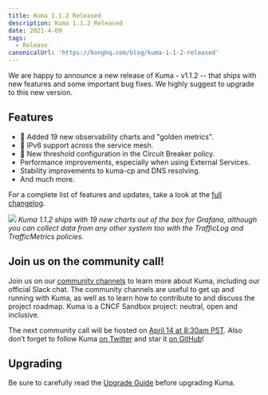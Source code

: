 ```yaml
---
title: Kuma 1.1.2 Released
description: Kuma 1.1.2 Released
date: 2021-4-09
tags:
  - Release
canonicalUrl: 'https://konghq.com/blog/kuma-1-1-2-released'
---
```


We are happy to announce a new release of Kuma - v1.1.2 -- that ships with new features and some important bug fixes. We highly suggest to upgrade to this new version.

## Features

- 🚀 Added 19 new observability charts and "golden metrics".
- 🚀 IPv6 support across the service mesh.
- 🚀 New threshold configuration in the Circuit Breaker policy.
- Performance improvements, especially when using External Services.
- Stability improvements to kuma-cp and DNS resolving.
- And much more.

For a complete list of features and updates, take a look at the [full changelog](https://github.com/kumahq/kuma/blob/master/CHANGELOG.md).

![](/images/blog/kuma_1_1_2_grafana.png)
_Kuma 1.1.2 ships with 19 new charts out of the box for Grafana, although you can collect data from any other system too with the TrafficLog and TrafficMetrics policies._

## Join us on the community call!

Join us on our [community channels](https://kuma.io/community/) to learn more about Kuma, including our official Slack chat. The community channels are useful to get up and running with Kuma, as well as to learn how to contribute to and discuss the project roadmap. Kuma is a CNCF Sandbox project: neutral, open and inclusive.

The next community call will be hosted on [April 14 at 8:30am PST](https://kuma.io/community/). Also don’t forget to follow Kuma [on Twitter](https://twitter.com/kumamesh) and star it [on GitHub](https://github.com/kumahq/kuma)!

## Upgrading

Be sure to carefully read the [Upgrade Guide](https://github.com/kumahq/kuma/blob/master/UPGRADE.md) before upgrading Kuma.
